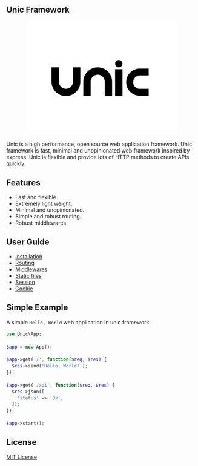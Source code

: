 ## Unic Framework

<p align="center">
  <img src="unic-logo.jpg" width="400px" alt="Unic Logo">
</p>

Unic is a high performance, open source web application framework.
Unic framework is fast, minimal and unopinionated web framework inspired by express.
Unic is flexible and provide lots of HTTP methods to create APIs quickly.

## Features
  - Fast and flexible.
  - Extremely light weight.
  - Minimal and unopinionated.
  - Simple and robust routing.
  - Robust middlewares.

## User Guide

- [Installation](Installation.md)
- [Routing](Routing.md)
- [Middlewares](Middlewares.md)
- [Static files](Static-files.md)
- [Session](Session.md)
- [Cookie](Cookie.md)

## Simple Example

  A simple `Hello, World` web application in unic framework.

```php
use Unic\App;

$app = new App();

$app->get('/', function($req, $res) {
  $res->send('Hello, World!');
});

$app->get('/api', function($req, $res) {
  $res->json([
    'status' => 'Ok',
  ]);
});

$app->start();
```

## License

  [MIT License](https://github.com/unicframework/unic/blob/main/LICENSE)
